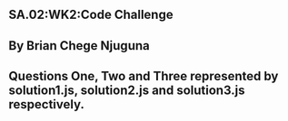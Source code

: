 ## SA.02:WK2:Code Challenge

## By Brian Chege Njuguna

## Questions One, Two and Three represented by solution1.js, solution2.js and solution3.js respectively.